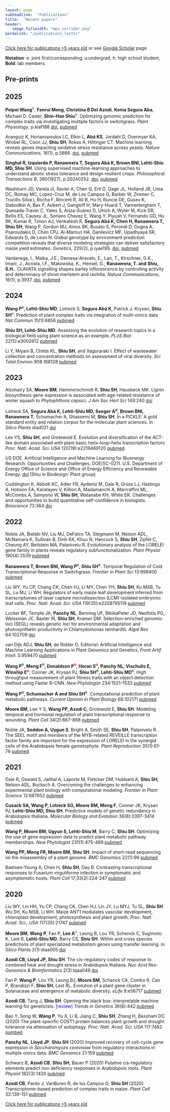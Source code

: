 ```yaml
---
layout: page
subheadline:  "Publications"
title:  "Recent papers"
header:
   image_fullwidth: "mps_corridor.png"
permalink: "/publications_last5/"
---
```


[Click here for publications >5 years old](https://shiulab.github.io/publications_older/) or see [Google Scholar](https://scholar.google.com/citations?user=q8qVi6sAAAAJ&hl=en) page

__Notation__: e: joint first/corresponding, u:undergrad, h: high school student, __Bold__: lab members.

## Pre-prints


## 2025

__Peipei Wang__<font color="green"><sup>e</sup></font>, __Fanrui Meng__, __Christina B Del Azodi__, __Kenia Segura Aba__, Michael D. Casler, __Shin-Han Shiu__<font color="green"><sup>e</sup></font>. Optimizing genomic prediction for complex traits via investigating multiple factors in switchgrass. *Plant Physiology*, p.kiaf188 [doi](https://doi.org/10.1093/plphys/kiaf188), [pubmed](https://pubmed.ncbi.nlm.nih.gov/40331363/)

Aranguiz K, Horianopoulos LC, Elkin L, __Abá KS__, Jordahl D, Overmyer KA, Wrobel RL, Coon JJ, __Shiu SH__, Rokas A, Hittinger CT. Machine learning reveals genes impacting oxidative stress resistance across yeasts. *Nature Communications*, 16(1), p.5866. [doi](https://doi.org/10.1038/s41467-025-60189-3), [pubmed](https://pubmed.ncbi.nlm.nih.gov/40592811)

__Singhal R, Izquierdo P, Ranaweera T, Segura Abá K, Brown BNI, Lehti-Shiu MD, Shiu SH.__ Using supervised machine-learning approaches to understand abiotic stress tolerance and design resilient crops. *Philosophical Transactions B*, 380(1927), p.20240252. [doi](https://doi.org/10.1098/rstb.2024.0252), [pubmed](https://https://pubmed.ncbi.nlm.nih.gov/40439305/)

Washburn JD, Varela JI, Xavier A, Chen Q, Ertl D, Gage JL, Holland JB, Lima DC, Romay MC, Lopez-Cruz M, de Los Campos G, Barber W, Zimmer C, Trucillo Silva I, Rocha F, Rincent R, Ali B, Hu H, Runcie DE, Gusev K, Slabodkin A, Bax P, Aubert J, Gangloff H, Mary-Huard T, Vanrenterghem T, Quesada-Traver C, Yates S, Ariza-Suárez D, Ulrich A, Wyler M, Kick DR, Bellis ES, Causey JL, Soriano Chavez E, Wang Y, Piyush V, Fernando GD, Hu RK, Kumar R, Timon AJ, Venkatesh R, __Segura Abá K, Chen H, Ranaweera T, Shiu SH__, Wang P, Gordon MJ, Amos BK, Busato S, Perondi D, Gogna A, Psaroudakis D, Chen CPJ, Al-Mamun HA, Danilevicz MF, Upadhyaya SR, Edwards D, de Leon N. Global genotype by environment prediction competition reveals that diverse modeling strategies can deliver satisfactory maize yield estimates. _Genetics_, 229(2), p.iyae195. [doi](https://doi.org/10.1093/genetics/iyae195), [pubmed](https://pubmed.ncbi.nlm.nih.gov/39576009/)

Vardanega, I., Maika, J.E., Demesa-Arevalo, E., Lan, T., Kirschner, G.K., Imani, J., Acosta, I.F., Makowska, K., Hensel, G., __Ranaweera, T. and Shiu, S.H.__. CLAVATA signalling shapes barley inflorescence by controlling activity and determinacy of shoot meristem and rachilla. *Nature Communications*, 16(1), p.3937. [doi](https://doi.org/10.1038/s41467-025-59330-z), [pubmed](https://pubmed.ncbi.nlm.nih.gov/40287461/)

## 2024

__Wang P<font color="green"><sup>e</sup></font>, Lehti-Shiu MD__, Lotreck S, __Segura Abá K__, Patrick J. Krysan, __Shiu SH__<font color="green"><sup>e</sup></font>. Prediction of plant complex traits via integration of multi-omics data _Nat Commun_ 15(1):6856 [pubmed](https://pubmed.ncbi.nlm.nih.gov/39127735/)

__Shiu SH, Lehti-Shiu MD__. Assessing the evolution of research topics in a biological field using plant science as an example. _PLoS Biol_ 22(5):e3002612 [pubmed](https://pubmed.ncbi.nlm.nih.gov/38781246/)

Li Y, Miyani B, Childs KL, __Shiu SH__, and Xagoraraki I. Effect of wastewater collection and concentration methods on assessment of viral diversity. _Sci Total Environ_ 908:168128 [pubmed](https://pubmed.ncbi.nlm.nih.gov/37918732/)

## 2023

Alzohairy SA, __Moore BM__, Hammerschmidt R, __Shiu SH__, Hausbeck MK. Lignin biosynthesis gene expression is associated with age-related resistance of winter squash to _Phytophthora capsici_. _J Am Soc Hort Sci_ 148:240 [doi](https://doi.org/10.21273/JASHS05317-23)

Lotreck SA, __Segura Abá K, Lehti-Shiu MD, Seeger A<sup>u</sup>, Brown BNI, Ranaweera T__, Schumacher A, Ghassemi M, __Shiu SH__. In a PICKLE: A gold standard entity and relation corpus for the molecular plant sciences. _In Silico Plants_ diad021 [doi](https://doi.org/10.1093/insilicoplants/diad021)

Lee YS, __Shiu SH__, and Grotewold E. Evolution and diversification of the ACT-like domain associated with plant basic helix–loop–helix transcription factors _Proc. Natl. Acad. Sci. USA_ 120(19):e2219469120 [pubmed](https://pubmed.ncbi.nlm.nih.gov/37126718/)

US DOE. Artificial Intelligence and Machine Learning for Bioenergy Research: Opportunities and Challenges, DOE/SC-0211. U.S. Department of Energy Office of Science and Office of Energy Efficiency and Renewable Energy. [doi](https://doi.org/10.2172/1968870) (Shiu in Biodesign: Plant group)

Cuddington K, Abbott KC, Adler FR, Aydeniz M, Dale R, Gross LJ, Hastings A, Hobson EA, Karatayev V, Killion A, Madamanchi A, Marrraffini ML, McCombs A, Samyono W, __Shiu SH__, Watanabe KH, White ER. Challenges and opportunities to build quantitative self-confidence in biologists. _Bioscience_ 73:364 [doi](https://doi.org/10.1093/biosci/biad015)

## 2022

Noble JA, Bielski NV, Liu MJ, DeFalco TA, Stegmann M, Nelson ADL, McNamara K, Sullivan B, Dinh KK, Khuu N, Hancock S, __Shiu SH__, Zipfel C, Cheung AY, Beilstein MA, Palanivelu R. Evolutionary analysis of the LORELEI gene family in plants reveals regulatory subfunctionalization. _Plant Physiol_ 190(4):2539 [pubmed](https://pubmed.ncbi.nlm.nih.gov/36156105/)

**Ranaweera T, Brown BNI, Wang P<font color="green"><sup>e</sup></font>, Shiu SH<font color="green"><sup>e</sup></font>**. Temporal Regulation of Cold Transcriptional Response in Switchgrass. _Frontier in Plant Sci_ 13:998400 [pubmed](https://pubmed.ncbi.nlm.nih.gov/36299783/)

Liu WY, Yu CP, Chang CK, Chen HJ, Li MY, Chen YH, __Shiu SH__, Ku MSB, Tu SL, Lu MJ, Li WH. Regulators of early maize leaf development inferred from transcriptomes of laser capture microdissection (LCM)-isolated embryonic leaf cells. *Proc. Natl. Acad. Sci. USA* 119(35):e2208795119 [pubmed](https://pubmed.ncbi.nlm.nih.gov/36001691/)

Lucker BF, Temple JA, **Panchy NL**, Benning UF, BibikaPeter JD, Neofotis PG, Weissman JC, Baxter IR, __Shiu SH__, Kramer DM. Selection-enriched genomic loci (SEGL) reveals genetic loci for environmental adaptation and photosynthetic productivity in Chlamydomonas reinhardtii. *Algal Res* 64:102709 [doi](https://doi.org/10.1016/j.algal.2022.102709)

van Dijk ADJ, **Shiu SH**, de Ridder D. Editorial: Artificial Intelligence and Machine Learning Applications in Plant Genomics and Genetics. *Front Artif Intell.* 5:959470 [pubmed](https://pubmed.ncbi.nlm.nih.gov/35832206/)

**Wang P<font color="green"><sup>e</sup></font>, Meng F<font color="green"><sup>e</sup></font>, Donaldson P<font color="red"><sup>u</sup></font>, Horan S<font color="red"><sup>u</sup></font>, Panchy  NL, Vischulis E, Winship E<font color="red"><sup>u</sup></font>**, Conner JK, Krysan PJ, **Shiu SH<font color="green"><sup>e</sup></font>, Lehti-Shiu MD<font color="green"><sup>e</sup></font>**. High throughput measurement of plant fitness traits with an object detection method using Faster R-CNN. *New Phytologist* 234:1521–1533 [pubmed](https://pubmed.ncbi.nlm.nih.gov/35218008/)

**Wang P<font color="green"><sup>e</sup></font>, Schumacher A and Shiu SH<font color="green"><sup>e</sup></font>**. Computational prediction of plant metabolic pathways. *Current Opinion in Plant Biology* 66:102171 [pubmed](https://pubmed.ncbi.nlm.nih.gov/35078130/)

__Moore BM__, Lee Y S, __Wang PP, Azodi C__, Grotewold E, __Shiu SH__. Modeling temporal and hormonal regulation of plant transcriptional response to wounding. *Plant Cell* 34(2):867-888 [pubmed](https://pubmed.ncbi.nlm.nih.gov/34865154/)

Noble JA, __Seddon A, Uygun S__, Bright A, Smith SE, __Shiu SH__, Palanivelu R. The SEEL motif and members of the MYB-related REVEILLE transcription factor family are important for the expression of LORELEI in the synergid cells of the Arabidopsis female gametophyte. *Plant Reproduction* 35(1):61-76 [pubmed](https://pubmed.ncbi.nlm.nih.gov/34716496/)

## 2021

Dale R, Oswald S, Jalihal A, Laporte M, Fletcher DM, Hubbard A, __Shiu SH__, Nelson ADL, Bucksch A. Overcoming the challenges to enhancing experimental plant biology with computational modeling. *Frontier in Plant Science* 12:687652 [pubmed](https://pubmed.ncbi.nlm.nih.gov/34354723/)

**Cusack SA, Wang P, Lotreck SG, Moore BM, Meng F**, Conner JK, Krysan PJ, **Lehti-Shiu MD, Shiu SH**. Predictive models of genetic redundancy in Arabidopsis thaliana. *Molecular Biology and Evolution* 38(8):3397-3414 [pubmed](https://pubmed.ncbi.nlm.nih.gov/33871641/)

**Wang P, Moore BM, Ugyun S, Lehti-Shiu M**, Barry C, **Shiu SH**. 	Optimizing the use of gene expression data to predict plant metabolic pathway memberships. *New Phytologist* 231(1):475-489 [pubmed](https://pubmed.ncbi.nlm.nih.gov/33749860/)

**Wang PP, Meng FR, Moore BM, Shiu SH**. Impact of short-read sequencing on the misassembly of a plant genome. *BMC Genomics* 22(1):99 [pubmed](https://pubmed.ncbi.nlm.nih.gov/33530937/)

Baetsen-Young A, Chen H, **Shiu SH**, Day B. Contrasting transcriptional responses to Fusarium virguliforme infection in symptomatic and asymptomatic hosts. *Plant Cell* 17;33(2):224-247 [pubmed](https://pubmed.ncbi.nlm.nih.gov/33681966/)

## 2020

Liu WY, Lin HH, Yu CP, Chang CK, Chen HJ, Lin JY, Lu MYJ, Tu SL, **Shiu SH** Wu SH, Ku MSB, Li WH. Maize ANT1 modulates vascular development, chloroplast development, photosynthesis and plant growth. *Proc. Natl. Acad. Sci., USA* 117(35):21747 [pubmed](https://pubmed.ncbi.nlm.nih.gov/32817425/)

**Moore BM**, **Wang P**, Fan P, **Lee A**<font color="red"><sup>u</sup></font>, Leong B, Lou YR, Schenck C, Sugimoto K, Last R, **Lehti-Shiu MD**, Barry CS, **Shiu SH**. Within and cross species predictions of plant specialized metabolism genes using transfer learning. *In Silico Plants* 2(1):diaa005 [doi](https://doi.org/10.1093/insilicoplants/diaa005)

**Azodi CB, Lloyd JP, Shiu SH**. The cis-regulatory codes of response to combined heat and drought stress in Arabidopsis thaliana. *Nuc Acid Res-Genomics & Bioinformatics* 2(3):lqaa049 [doi](https://doi-org.proxy2.cl.msu.edu/10.1093/nargab/lqaa049)

Fan P, **Wang P**, Lou YR, Leong BJ, **Moore BM**, Schenck CA, Combs R, Cao P, Brandizzi F, **Shiu SH**, Last RL. Evolution of a plant gene cluster in Solanaceae and emergence of metabolic diversity. *eLife* 9:e56717 [pubmed](https://pubmed.ncbi.nlm.nih.gov/32613943/)

**Azodi CB**, Tang J, **Shiu SH**. Opening the black box: interpretable machine learning for geneticists. <font color="blue">[review]</font> *Trends in Genetics* 36(6):442 [pubmed](https://pubmed.ncbi.nlm.nih.gov/32396837/)

Bao Y, Song W, **Wang P**, Yu X, Li B, Jiang C, **Shiu SH**, Zhang H, Bassham DC (2020) The plant-specific COST1 protein balances plant growth and drought tolerance via attenuation of autophagy. *Proc. Natl. Acad. Sci. USA* 117:7482 [pumbed](https://pubmed.ncbi.nlm.nih.gov/32170020)

**Panchy NL**, **Lloyd JP**, **Shiu SH** (2020) Improved recovery of cell-cycle gene expression in *Saccharomyces cerevisiae* from regulatory interactions in multiple omics data. *BMC Genomics* 21:159 [pubmed](https://pubmed.ncbi.nlm.nih.gov/32054475)

Schwarz B, **Azodi CB**, **Shiu SH**, Bauer P  (2020) Putative cis-regulatory elements predict iron deficiency responses in *Arabidopsis* roots. *Plant Physiol* 182(3):1420 [pubmed](https://pubmed.ncbi.nlm.nih.gov/31937681)

**Azodi CB**, Pardo J, VanBuren R, de los Campos G, **Shiu SH** (2020) Transcriptome-based prediction of complex traits in maize. *Plant Cell* 32:139-151 [pubmed](https://www.ncbi.nlm.nih.gov/pubmed/31641024)

[Click here for publications >5 years old](https://shiulab.github.io/publications_older/)

